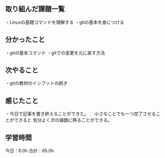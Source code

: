 ## 取り組んだ課題一覧
・Linuxの基礎コマンドを理解する
・gitの基本を身につける
## 分かったこと
・gitの基本コマンド
・gitでの変更を元に戻す方法
## 次やること
・gitの教材のインプットの続き
## 感じたこと
・今日で記事を書き終えることができた。
　小さなことでも一つ完了させることができると
 気分よく次の課題に移ることができる。
 
## 学習時間
今日：6.0h
合計：65.0h
